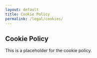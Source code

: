 ```yaml
---
layout: default
title: Cookie Policy
permalink: /legal/cookies/
---
```


## Cookie Policy

This is a placeholder for the cookie policy.
